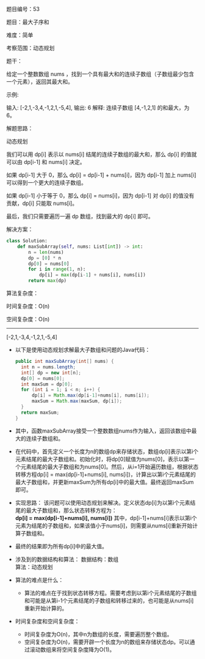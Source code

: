 题目编号：53

题目：最大子序和

难度：简单

考察范围：动态规划

题干：

给定一个整数数组 nums ，找到一个具有最大和的连续子数组（子数组最少包含一个元素），返回其最大和。

示例:

输入: [-2,1,-3,4,-1,2,1,-5,4],
输出: 6
解释: 连续子数组 [4,-1,2,1] 的和最大，为 6。

解题思路：

动态规划

我们可以用 dp[i] 表示以 nums[i] 结尾的连续子数组的最大和，那么 dp[i] 的值就可以由 dp[i-1] 和 nums[i] 决定。

如果 dp[i-1] 大于 0，那么 dp[i] = dp[i-1] + nums[i]，因为 dp[i-1] 加上 nums[i] 可以得到一个更大的连续子数组。

如果 dp[i-1] 小于等于 0，那么 dp[i] = nums[i]，因为 dp[i-1] 对 dp[i] 的值没有贡献，dp[i] 只能取 nums[i]。

最后，我们只需要遍历一遍 dp 数组，找到最大的 dp[i] 即可。

解决方案：

```python
class Solution:
    def maxSubArray(self, nums: List[int]) -> int:
        n = len(nums)
        dp = [0] * n
        dp[0] = nums[0]
        for i in range(1, n):
            dp[i] = max(dp[i-1] + nums[i], nums[i])
        return max(dp)
```

算法复杂度：

时间复杂度：O(n)

空间复杂度：O(n)


---

[-2,1,-3,4,-1,2,1,-5,4]

- 以下是使用动态规划求解最大子数组和问题的Java代码：

  ```java
  public int maxSubArray(int[] nums) {
    int n = nums.length;
    int[] dp = new int[n];
    dp[0] = nums[0];
    int maxSum = dp[0];
    for (int i = 1; i < n; i++) {
        dp[i] = Math.max(dp[i-1]+nums[i], nums[i]);
        maxSum = Math.max(maxSum, dp[i]);
    }
    return maxSum;
  }
  ```

- 其中，函数maxSubArray接受一个整数数组nums作为输入，返回该数组中最大的连续子数组和。
- 在代码中，首先定义一个长度为n的数组dp来存储状态，数组dp[i]表示以第i个元素结尾的最大子数组和。初始化时，将dp[0]赋值为nums[0]，表示以第一个元素结尾的最大子数组和为nums[0]。然后，从i=1开始遍历数组，根据状态转移方程dp[i] = max(dp[i-1]+nums[i], nums[i])，计算出以第i个元素结尾的最大子数组和，并更新maxSum为所有dp[i]中的最大值。最终返回maxSum即可。
- 实现思路：
  该问题可以使用动态规划来解决。定义状态dp[i]为以第i个元素结尾的最大子数组和，那么状态转移方程为：  
  **dp[i] = max(dp[i-1]+nums[i], nums[i])** 
  其中，dp[i-1]+nums[i]表示以第i个元素为结尾的子数组和，如果该值小于nums[i]，则需要从nums[i]重新开始计算子数组和。  
- 最终的结果即为所有dp[i]中的最大值。
- 涉及到的数据结构和算法：
  数据结构：数组  
  算法：动态规划  
- 算法的难点是什么：
	- 算法的难点在于找到状态转移方程。需要考虑到以第i个元素结尾的子数组和可能是从第i-1个元素结尾的子数组和转移过来的，也可能是从nums[i]重新开始计算的。
- 时间复杂度和空间复杂度：
	- 时间复杂度为O(n)，其中n为数组的长度，需要遍历整个数组。
	- 空间复杂度为O(n)，需要开辟一个长度为n的数组来存储状态dp。可以通过滚动数组来将空间复杂度降为O(1)。